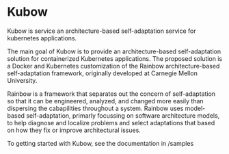 # Kubow

Kubow is service an architecture-based self-adaptation service for kubernetes applications. 

The main goal of Kubow is to provide an architecture-based self-adaptation solution for containerized Kubernetes applications. The proposed solution is a Docker and Kubernetes customization of the Rainbow architecture-based self-adaptation framework, originally developed at Carnegie Mellon University. 

Rainbow is a framework that separates out the concern of self-adaptation so that it can be engineered, analyzed, and changed more easily than dispersing the cabapilities throughout a system. Rainbow uses model-based self-adaptation, primarly focussing on software architecture models, to help diagnose and localize problems and select adaptations that based on how they fix or improve architectural issues.



To getting started with Kubow, see the documentation in /samples
